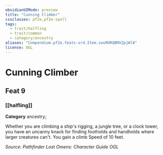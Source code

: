 ```yaml
---
obsidianUIMode: preview
title: "Cunning Climber"
cssclasses: pf2e,pf2e-spell
tags:
  - trait/halfling
  - trait/common
  - category/ancestry
aliases: "Compendium.pf2e.feats-srd.Item.swsMURQBMXZpjWl8"
license: OGL
---
```

# Cunning Climber
## Feat 9
### [[halfling]]

**Category** ancestry; 




Whether you are climbing a ship's rigging, a jungle tree, or a clock tower, you have an uncanny knack for finding footholds and handholds where larger creatures can't. You gain a climb Speed of 10 feet.

*Source: Pathfinder Lost Omens: Character Guide*
*OGL*